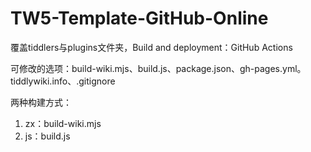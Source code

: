 # TW5-Template-GitHub-Online

覆盖tiddlers与plugins文件夹，Build and deployment：GitHub Actions

可修改的选项：build-wiki.mjs、build.js、package.json、gh-pages.yml。  tiddlywiki.info、.gitignore

两种构建方式：
1. zx：build-wiki.mjs
2. js：build.js

